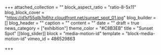 +++
attached_collection = ""
block_aspect_ratio = "ratio-8-5x11"
blog_block_cover = "https://d1sf55qlb7p6hz.cloudfront.net/sunset_spot_01.jpg"
blog_builder = []
blog_header = ""
caption = ""
content = ""
date = ""
draft = true
news_category = ["exhibition"]
theme_color = "#C8B3EB"
title = "Sunset Spot"
[[blog_slider]]
block = "media-motion-id"
template = "block-media-motion-id"
vimeo_id = 486529863

+++
